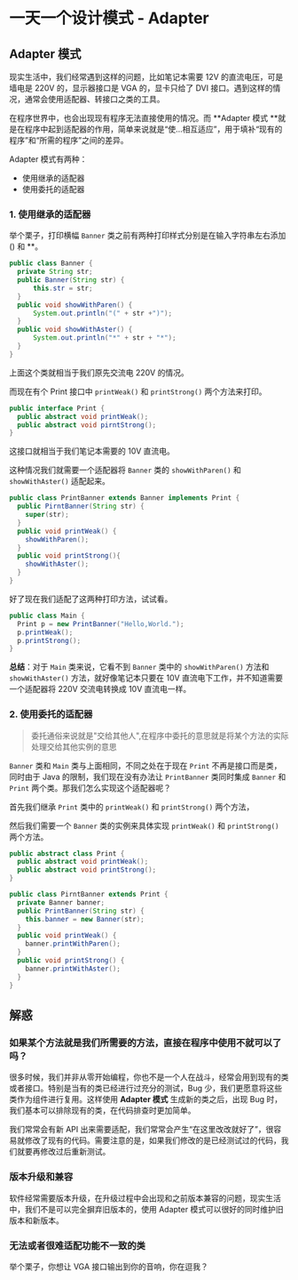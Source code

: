 # 一天一个设计模式 - Adapter

## Adapter 模式

现实生活中，我们经常遇到这样的问题，比如笔记本需要 12V 的直流电压，可是墙电是 220V 的，显示器接口是 VGA 的，显卡只给了 DVI 接口。遇到这样的情况，通常会使用适配器、转接口之类的工具。

在程序世界中，也会出现现有程序无法直接使用的情况。而 **Adapter 模式 **就是在程序中起到适配器的作用，简单来说就是“使...相互适应”，用于填补“现有的程序”和“所需的程序”之间的差异。

Adapter 模式有两种：

- 使用继承的适配器
- 使用委托的适配器

### 1. 使用继承的适配器

举个栗子，打印横幅 `Banner` 类之前有两种打印样式分别是在输入字符串左右添加 () 和 **。

```java
public class Banner {
  private String str;
  public Banner(String str) {
      this.str = str;
  }
  public void showWithParen() {
      System.out.println("(" + str +")");
  }
  public void showWithAster() {
      System.out.println("*" + str + "*");
  }
}
```

上面这个类就相当于我们原先交流电 220V 的情况。

而现在有个 Print 接口中 `printWeak()` 和 `printStrong()` 两个方法来打印。

```java
public interface Print {
  public abstract void printWeak();
  public abstract void pirntStrong();
}
```

这接口就相当于我们笔记本需要的 10V 直流电。

这种情况我们就需要一个适配器将 `Banner` 类的 `showWithParen()` 和 `showWithAster()` 适配起来。

```java
public class PrintBanner extends Banner implements Print {
  public PirntBanner(String str) {
    super(str);
  }
  public void printWeak() {
    showWithParen();
  }
  public void printStrong(){
    showWithAster();
  }
}
```

好了现在我们适配了这两种打印方法，试试看。

```java
public class Main {
  Print p = new PrintBanner("Hello,World.");
  p.printWeak();
  p.printStrong();
}
```

**总结**：对于 `Main` 类来说，它看不到 `Banner` 类中的 `showWithParen()` 方法和 `showWithAster()` 方法，就好像笔记本只要在 10V 直流电下工作，并不知道需要一个适配器将 220V 交流电转换成 10V 直流电一样。

### 2. 使用委托的适配器

> 委托通俗来说就是"交给其他人",在程序中委托的意思就是将某个方法的实际处理交给其他实例的意思

 `Banner` 类和 `Main` 类与上面相同，不同之处在于现在 `Print` 不再是接口而是类，同时由于 Java 的限制，我们现在没有办法让 `PrintBanner` 类同时集成 `Banner` 和 `Print` 两个类。那我们怎么实现这个适配器呢？

首先我们继承 `Print` 类中的 `printWeak()` 和 `printStrong()` 两个方法，

然后我们需要一个 `Banner` 类的实例来具体实现 `printWeak()` 和 `printStrong()` 两个方法。

```java
public abstract class Print {
  public abstract void printWeak();
  public abstract void printStrong();
}
```

```java
public class PirntBanner extends Print {
  private Banner banner;
  public PrintBanner(String str) {
    this.banner = new Banner(str);
  }
  public void printWeak() {
    banner.printWithParen();
  }
  public void printStrong() {
    banner.printWithAster();
  }
}
```

## 解惑

### 如果某个方法就是我们所需要的方法，直接在程序中使用不就可以了吗？

很多时候，我们并非从零开始编程，你也不是一个人在战斗，经常会用到现有的类或者接口。特别是当有的类已经进行过充分的测试，Bug 少，我们更愿意将这些类作为组件进行复用。这样使用 **Adapter 模式** 生成新的类之后，出现 Bug 时，我们基本可以排除现有的类，在代码排查时更加简单。

我们常常会有新 API 出来需要适配，我们常常会产生“在这里改改就好了”，很容易就修改了现有的代码。需要注意的是，如果我们修改的是已经测试过的代码，我们就要再修改过后重新测试。

### 版本升级和兼容

软件经常需要版本升级，在升级过程中会出现和之前版本兼容的问题，现实生活中，我们不是可以完全摒弃旧版本的，使用 Adapter 模式可以很好的同时维护旧版本和新版本。

### 无法或者很难适配功能不一致的类

举个栗子，你想让 VGA 接口输出到你的音响，你在逗我？